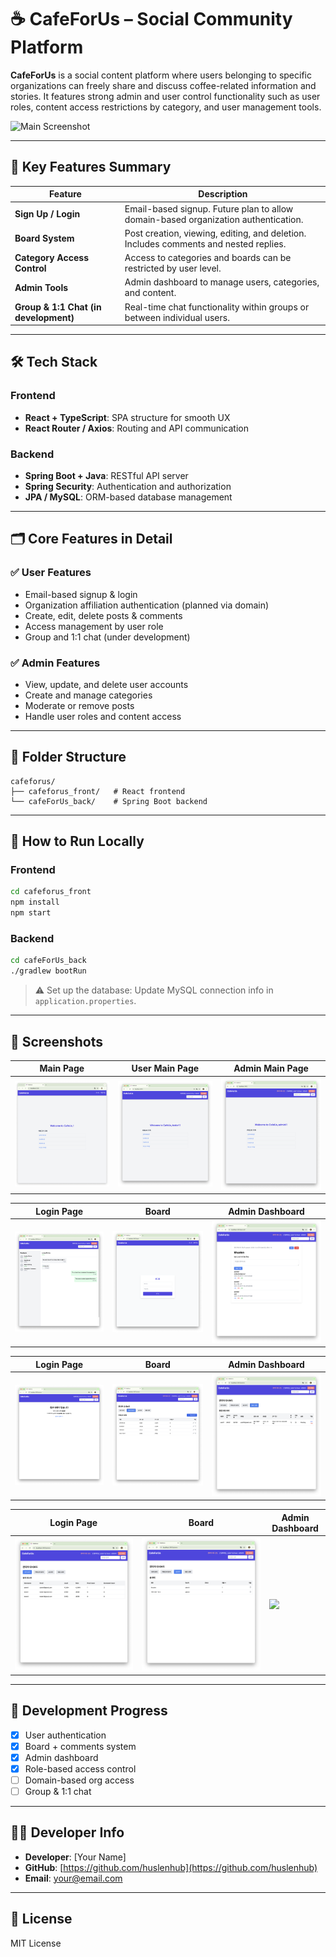 # ☕ CafeForUs – Social Community Platform

**CafeForUs** is a social content platform where users belonging to specific organizations can freely share and discuss coffee-related information and stories. It features strong admin and user control functionality such as user roles, content access restrictions by category, and user management tools.

![Main Screenshot](./assets/main_screenshot.png)

---

## 🔑 Key Features Summary

| Feature                          | Description                                                                                               |
|----------------------------------|-----------------------------------------------------------------------------------------------------------|
| **Sign Up / Login**              | Email-based signup. Future plan to allow domain-based organization authentication.                       |
| **Board System**                 | Post creation, viewing, editing, and deletion. Includes comments and nested replies.                      |
| **Category Access Control**      | Access to categories and boards can be restricted by user level.                                          |
| **Admin Tools**                  | Admin dashboard to manage users, categories, and content.                                                 |
| **Group & 1:1 Chat (in development)** | Real-time chat functionality within groups or between individual users.                             |

---

## 🛠️ Tech Stack

### Frontend

- **React + TypeScript**: SPA structure for smooth UX  
- **React Router / Axios**: Routing and API communication

### Backend

- **Spring Boot + Java**: RESTful API server  
- **Spring Security**: Authentication and authorization  
- **JPA / MySQL**: ORM-based database management

---

## 🗂️ Core Features in Detail

### ✅ User Features

- Email-based signup & login  
- Organization affiliation authentication (planned via domain)  
- Create, edit, delete posts & comments  
- Access management by user role  
- Group and 1:1 chat (under development)

### ✅ Admin Features

- View, update, and delete user accounts  
- Create and manage categories  
- Moderate or remove posts  
- Handle user roles and content access

---

## 📁 Folder Structure

```plaintext
cafeforus/
├── cafeforus_front/   # React frontend
└── cafeForUs_back/    # Spring Boot backend
```

---

## 🚀 How to Run Locally

### Frontend

```bash
cd cafeforus_front
npm install
npm start
```

### Backend

```bash
cd cafeForUs_back
./gradlew bootRun
```

> ⚠️ Set up the database: Update MySQL connection info in `application.properties`.

---

## 📸 Screenshots

| Main  Page              |  User Main Page         | Admin Main Page         |
| ----------------------- | ----------------------- | ----------------------- |
| ![](./screenshot/main.png) | ![](./screenshot/basicMain.png) | ![](./screenshot/adminMain.png) |

| Login Page              | Board                   | Admin Dashboard         |
| ----------------------- | ----------------------- | ----------------------- |
| ![](./screenshot/chat.png) | ![](./screenshot/login.png) | ![](./screenshot/post.png) |

| Login Page              | Board                   | Admin Dashboard         |
| ----------------------- | ----------------------- | ----------------------- |
| ![](./screenshot/accessDenied.png) | ![](./screenshot/categoryManager.png) | ![](./screenshot/levelUpRequest.png) |

| Login Page              | Board                   | Admin Dashboard         |
| ----------------------- | ----------------------- | ----------------------- |
| ![](./screenshot/userManager.png) | ![](./screenshot/postManager.png) | ![](./screenshot/) |
---

## 📅 Development Progress

- [x] User authentication  
- [x] Board + comments system  
- [x] Admin dashboard  
- [x] Role-based access control  
- [ ] Domain-based org access  
- [ ] Group & 1:1 chat

---

## 👨‍💻 Developer Info

- **Developer**: [Your Name]  
- **GitHub**: [https://github.com/huslenhub](https://github.com/huslenhub)  
- **Email**: [your@email.com](mailto:your@email.com)

---

## 📄 License

MIT License
